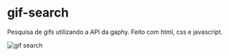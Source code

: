 # gif-search
Pesquisa de gifs utilizando a API da gaphy. Feito com html, css e javascript.


![gif search](https://user-images.githubusercontent.com/94466782/226431361-da4fcd83-1555-47c2-8cc1-2afc91658afa.png)
